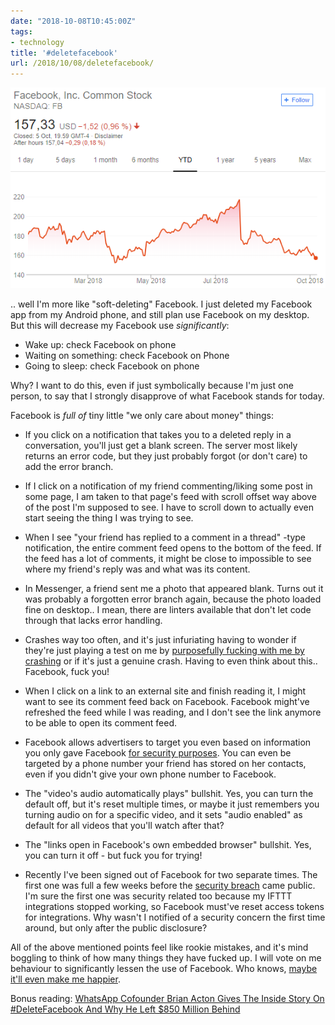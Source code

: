 ```yaml
---
date: "2018-10-08T10:45:00Z"
tags:
- technology
title: '#deletefacebook'
url: /2018/10/08/deletefacebook/
---
```


![](deletefacebook_stock.png)

.. well I'm more like "soft-deleting" Facebook. I just deleted my Facebook app from my Android
phone, and still plan use Facebook on my desktop. But this will decrease my Facebook use *significantly*:

- Wake up: check Facebook on phone
- Waiting on something: check Facebook on Phone
- Going to sleep: check Facebook on phone

Why? I want to do this, even if just symbolically because I'm just one person,
to say that I strongly disapprove of what Facebook stands for today.

Facebook is *full of* tiny little "we only care about money" things:

- If you click on a notification that takes you to a deleted reply in a conversation, you'll
  just get a blank screen. The server most likely returns an error code, but they just
  probably forgot (or don't care) to add the error branch.

- If I click on a notification of my friend commenting/liking some post in some page, I am
  taken to that page's feed with scroll offset way above of the post I'm supposed to see.
  I have to scroll down to actually even start seeing the thing I was trying to see.

- When I see "your friend has replied to a comment in a thread" -type notification, the entire
  comment feed opens to the bottom of the feed. If the feed has a lot of comments, it might
  be close to impossible to see where my friend's reply was and what was its content.

- In Messenger, a friend sent me a photo that appeared blank. Turns out it was probably a
  forgotten error branch again, because the photo loaded fine on desktop.. I mean, there
  are linters available that don't let code through that lacks error handling.

- Crashes way too often, and it's just infuriating having to wonder if they're just playing
  a test on me by
  [purposefully fucking with me by crashing](https://www.theverge.com/2016/1/4/10708590/facebook-google-android-app-crash-tests)
  or if it's just a genuine crash. Having to even think about this.. Facebook, fuck you!

- When I click on a link to an external site and finish reading it, I might want to see its
  comment feed back on Facebook. Facebook might've refreshed the feed while I was reading,
  and I don't see the link anymore to be able to open its comment feed.

- Facebook allows advertisers to target you even based on information you only gave Facebook
  [for security purposes](https://gizmodo.com/facebook-is-giving-advertisers-access-to-your-shadow-co-1828476051).
  You can even be targeted by a phone number your friend has stored on her contacts,
  even if you didn't give your own phone number to Facebook.

- The "video's audio automatically plays" bullshit. Yes, you can turn the default off, but
  it's reset multiple times, or maybe it just remembers you turning audio on for a specific
  video, and it sets "audio enabled" as default for all videos that you'll watch after that?

- The "links open in Facebook's own embedded browser" bullshit. Yes, you can turn it off -
  but fuck you for trying!

- Recently I've been signed out of Facebook for two separate times. The first one was full
  a few weeks before the [security breach](https://edition.cnn.com/2018/10/04/tech/facebook-hack-explainer/index.html)
  came public. I'm sure the first one was security related too because my IFTTT integrations
  stopped working, so Facebook must've reset access tokens for integrations. Why wasn't I
  notified of a security concern the first time around, but only after the public disclosure?

All of the above mentioned points feel like rookie mistakes, and it's mind boggling to
think of how many things they have fucked up. I will vote on me behaviour to significantly
lessen the use of Facebook. Who knows,
[maybe it'll even make me happier](https://www.psychologytoday.com/us/blog/what-mentally-strong-people-dont-do/201603/science-explains-how-facebook-makes-you-sad).

Bonus reading:
[WhatsApp Cofounder Brian Acton Gives The Inside Story On #DeleteFacebook And Why He Left $850 Million Behind](https://www.forbes.com/sites/parmyolson/2018/09/26/exclusive-whatsapp-cofounder-brian-acton-gives-the-inside-story-on-deletefacebook-and-why-he-left-850-million-behind/)
